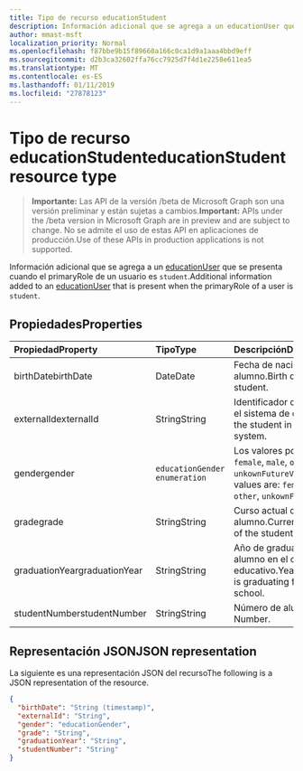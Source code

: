 ```yaml
---
title: Tipo de recurso educationStudent
description: Información adicional que se agrega a un educationUser que se presenta cuando el primaryRole de un usuario es `student`.
author: mmast-msft
localization_priority: Normal
ms.openlocfilehash: f87bbe9b15f89660a166c0ca1d9a1aaa4bbd9eff
ms.sourcegitcommit: d2b3ca32602ffa76cc7925d7f4d1e2258e611ea5
ms.translationtype: MT
ms.contentlocale: es-ES
ms.lasthandoff: 01/11/2019
ms.locfileid: "27878123"
---
```

# <a name="educationstudent-resource-type"></a><span data-ttu-id="3aeaa-103">Tipo de recurso educationStudent</span><span class="sxs-lookup"><span data-stu-id="3aeaa-103">educationStudent resource type</span></span>

> <span data-ttu-id="3aeaa-104">**Importante:** Las API de la versión /beta de Microsoft Graph son una versión preliminar y están sujetas a cambios.</span><span class="sxs-lookup"><span data-stu-id="3aeaa-104">**Important:** APIs under the /beta version in Microsoft Graph are in preview and are subject to change.</span></span> <span data-ttu-id="3aeaa-105">No se admite el uso de estas API en aplicaciones de producción.</span><span class="sxs-lookup"><span data-stu-id="3aeaa-105">Use of these APIs in production applications is not supported.</span></span>

<span data-ttu-id="3aeaa-106">Información adicional que se agrega a un [educationUser](educationuser.md) que se presenta cuando el primaryRole de un usuario es `student`.</span><span class="sxs-lookup"><span data-stu-id="3aeaa-106">Additional information added to an [educationUser](educationuser.md) that is present when the primaryRole of a user is `student`.</span></span>

## <a name="properties"></a><span data-ttu-id="3aeaa-107">Propiedades</span><span class="sxs-lookup"><span data-stu-id="3aeaa-107">Properties</span></span>
| <span data-ttu-id="3aeaa-108">Propiedad</span><span class="sxs-lookup"><span data-stu-id="3aeaa-108">Property</span></span>     | <span data-ttu-id="3aeaa-109">Tipo</span><span class="sxs-lookup"><span data-stu-id="3aeaa-109">Type</span></span>   |<span data-ttu-id="3aeaa-110">Descripción</span><span class="sxs-lookup"><span data-stu-id="3aeaa-110">Description</span></span>|
|:---------------|:--------|:----------|
|<span data-ttu-id="3aeaa-111">birthDate</span><span class="sxs-lookup"><span data-stu-id="3aeaa-111">birthDate</span></span>|<span data-ttu-id="3aeaa-112">Date</span><span class="sxs-lookup"><span data-stu-id="3aeaa-112">Date</span></span>| <span data-ttu-id="3aeaa-113">Fecha de nacimiento del alumno.</span><span class="sxs-lookup"><span data-stu-id="3aeaa-113">Birth date of the student.</span></span>|
|<span data-ttu-id="3aeaa-114">externalId</span><span class="sxs-lookup"><span data-stu-id="3aeaa-114">externalId</span></span>|<span data-ttu-id="3aeaa-115">String</span><span class="sxs-lookup"><span data-stu-id="3aeaa-115">String</span></span>| <span data-ttu-id="3aeaa-116">Identificador del alumno en el sistema de origen.</span><span class="sxs-lookup"><span data-stu-id="3aeaa-116">ID of the student in the source system.</span></span>|
|<span data-ttu-id="3aeaa-117">gender</span><span class="sxs-lookup"><span data-stu-id="3aeaa-117">gender</span></span>|`educationGender enumeration`| <span data-ttu-id="3aeaa-118">Los valores posibles son: `female`, `male`, `other` y `unkownFutureValue`.</span><span class="sxs-lookup"><span data-stu-id="3aeaa-118">Possible values are: `female`, `male`, `other`, `unkownFutureValue`.</span></span>|
|<span data-ttu-id="3aeaa-119">grade</span><span class="sxs-lookup"><span data-stu-id="3aeaa-119">grade</span></span>|<span data-ttu-id="3aeaa-120">String</span><span class="sxs-lookup"><span data-stu-id="3aeaa-120">String</span></span>|<span data-ttu-id="3aeaa-121">Curso actual del alumno.</span><span class="sxs-lookup"><span data-stu-id="3aeaa-121">Current grade level of the student.</span></span>|
|<span data-ttu-id="3aeaa-122">graduationYear</span><span class="sxs-lookup"><span data-stu-id="3aeaa-122">graduationYear</span></span>|<span data-ttu-id="3aeaa-123">String</span><span class="sxs-lookup"><span data-stu-id="3aeaa-123">String</span></span>| <span data-ttu-id="3aeaa-124">Año de graduación del alumno en el centro educativo.</span><span class="sxs-lookup"><span data-stu-id="3aeaa-124">Year the student is graduating from the school.</span></span>|
|<span data-ttu-id="3aeaa-125">studentNumber</span><span class="sxs-lookup"><span data-stu-id="3aeaa-125">studentNumber</span></span>|<span data-ttu-id="3aeaa-126">String</span><span class="sxs-lookup"><span data-stu-id="3aeaa-126">String</span></span>| <span data-ttu-id="3aeaa-127">Número de alumno.</span><span class="sxs-lookup"><span data-stu-id="3aeaa-127">Student Number.</span></span>|

## <a name="json-representation"></a><span data-ttu-id="3aeaa-128">Representación JSON</span><span class="sxs-lookup"><span data-stu-id="3aeaa-128">JSON representation</span></span>

<span data-ttu-id="3aeaa-129">La siguiente es una representación JSON del recurso</span><span class="sxs-lookup"><span data-stu-id="3aeaa-129">The following is a JSON representation of the resource.</span></span>

<!-- {
  "blockType": "resource",
  "optionalProperties": [

  ],
  "@odata.type": "microsoft.graph.educationStudent"
}-->

```json
{
  "birthDate": "String (timestamp)",
  "externalId": "String",
  "gender": "educationGender",
  "grade": "String",
  "graduationYear": "String",
  "studentNumber": "String"
}
```

<!-- uuid: 8fcb5dbc-d5aa-4681-8e31-b001d5168d79
2015-10-25 14:57:30 UTC -->
<!-- {
  "type": "#page.annotation",
  "description": "educationStudent resource",
  "keywords": "",
  "section": "documentation",
  "tocPath": ""
}-->
